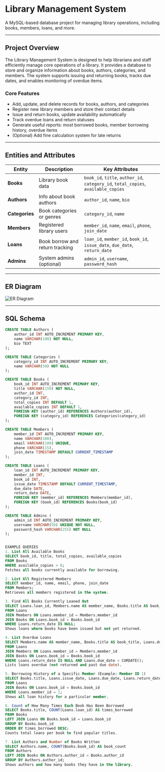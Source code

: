 # Library Management System

A MySQL-based database project for managing library operations, including books, members, loans, and more.

---

## Project Overview

The Library Management System is designed to help librarians and staff efficiently manage core operations of a library. It provides a database to store and organize information about books, authors, categories, and members. The system supports issuing and returning books, tracks due dates, and enables monitoring of overdue items.

### Core Features

- Add, update, and delete records for books, authors, and categories  
- Register new library members and store their contact details  
- Issue and return books, update availability automatically  
- Track overdue loans and return statuses  
- Generate useful reports: most borrowed books, member borrowing history, overdue items  
- (Optional) Add fine calculation system for late returns  

---

## Entities and Attributes

| Entity     | Description                         | Key Attributes |
|------------|-------------------------------------|----------------|
| **Books**    | Library book data                  | `book_id`, `title`, `author_id`, `category_id`, `total_copies`, `available_copies` |
| **Authors**  | Info about book authors            | `author_id`, `name`, `bio` |
| **Categories** | Book categories or genres        | `category_id`, `name` |
| **Members**  | Registered library users           | `member_id`, `name`, `email`, `phone`, `join_date` |
| **Loans**    | Book borrow and return tracking    | `loan_id`, `member_id`, `book_id`, `issue_date`, `due_date`, `return_date` |
| **Admins**   | System admins (optional)           | `admin_id`, `username`, `password_hash` |

---

## ER Diagram

![ER Diagram](./library-management-system.png)

---

## SQL Schema

```sql
CREATE TABLE Authors (
    author_id INT AUTO_INCREMENT PRIMARY KEY,
    name VARCHAR(100) NOT NULL,
    bio TEXT
);

CREATE TABLE Categories (
    category_id INT AUTO_INCREMENT PRIMARY KEY,
    name VARCHAR(50) NOT NULL
);

CREATE TABLE Books (
    book_id INT AUTO_INCREMENT PRIMARY KEY,
    title VARCHAR(150) NOT NULL,
    author_id INT,
    category_id INT,
    total_copies INT DEFAULT 1,
    available_copies INT DEFAULT 1,
    FOREIGN KEY (author_id) REFERENCES Authors(author_id),
    FOREIGN KEY (category_id) REFERENCES Categories(category_id)
);

CREATE TABLE Members (
    member_id INT AUTO_INCREMENT PRIMARY KEY,
    name VARCHAR(100),
    email VARCHAR(100) UNIQUE,
    phone VARCHAR(15),
    join_date TIMESTAMP DEFAULT CURRENT_TIMESTAMP
);

CREATE TABLE Loans (
    loan_id INT AUTO_INCREMENT PRIMARY KEY,
    member_id INT,
    book_id INT,
    issue_date TIMESTAMP DEFAULT CURRENT_TIMESTAMP,
    due_date DATE,
    return_date DATE,
    FOREIGN KEY (member_id) REFERENCES Members(member_id),
    FOREIGN KEY (book_id) REFERENCES Books(book_id)
);

CREATE TABLE Admins (
    admin_id INT AUTO_INCREMENT PRIMARY KEY,
    username VARCHAR(50) UNIQUE NOT NULL,
    password_hash VARCHAR(255) NOT NULL
);


EXAMPLE QUERIES
1. List All Available Books
SELECT book_id, title, total_copies, available_copies
FROM Books
WHERE available_copies > 0;
Fetches all books currently available for borrowing.

2. List All Registered Members
SELECT member_id, name, email, phone, join_date
FROM Members;
Retrieves all members registered in the system.

3. Find All Books Currently Loaned Out
SELECT Loans.loan_id, Members.name AS member_name, Books.title AS book_title, Loans.issue_date, Loans.due_date
FROM Loans
JOIN Members ON Loans.member_id = Members.member_id
JOIN Books ON Loans.book_id = Books.book_id
WHERE Loans.return_date IS NULL;
Shows loans where books have been issued but not yet returned.

4. List Overdue Loans
SELECT Members.name AS member_name, Books.title AS book_title, Loans.due_date
FROM Loans
JOIN Members ON Loans.member_id = Members.member_id
JOIN Books ON Loans.book_id = Books.book_id
WHERE Loans.return_date IS NULL AND Loans.due_date < CURDATE();
Lists loans overdue (not returned and past due date).

5. Borrowing History of a Specific Member (Example: Member ID 1)
SELECT Books.title, Loans.issue_date, Loans.due_date, Loans.return_date
FROM Loans
JOIN Books ON Loans.book_id = Books.book_id
WHERE Loans.member_id = 1;
Shows all loan history for a particular member.

6. Count of How Many Times Each Book Has Been Borrowed
SELECT Books.title, COUNT(Loans.loan_id) AS times_borrowed
FROM Books
LEFT JOIN Loans ON Books.book_id = Loans.book_id
GROUP BY Books.book_id
ORDER BY times_borrowed DESC;
Counts total loans per book to find popular titles.

7. List Authors and Number of Books Written
SELECT Authors.name, COUNT(Books.book_id) AS book_count
FROM Authors
LEFT JOIN Books ON Authors.author_id = Books.author_id
GROUP BY Authors.author_id;
Shows authors and how many books they have in the library.
